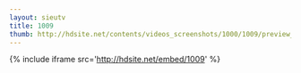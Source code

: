 ```yaml
---
layout: sieutv
title: 1009
thumb: http://hdsite.net/contents/videos_screenshots/1000/1009/preview_360p.mp4.jpg
---
```

{% include iframe src='http://hdsite.net/embed/1009' %}
 

